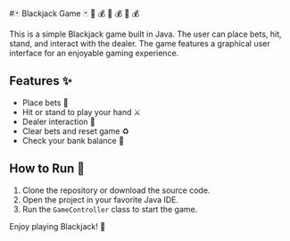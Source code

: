 #:black_joker: Blackjack Game :black_joker: :game_die: :moneybag:
:game_die: :moneybag: :game_die: :moneybag:

This is a simple Blackjack game built in Java. The user can place bets, hit, stand, and interact with the dealer. The game features a graphical user interface for an enjoyable gaming experience.

## Features :sparkles:

- Place bets :money_with_wings:
- Hit or stand to play your hand :crossed_swords:
- Dealer interaction :tophat:
- Clear bets and reset game :recycle:
- Check your bank balance :bank:

## How to Run :runner:

1. Clone the repository or download the source code.
2. Open the project in your favorite Java IDE.
3. Run the `GameController` class to start the game.

Enjoy playing Blackjack! :tada: